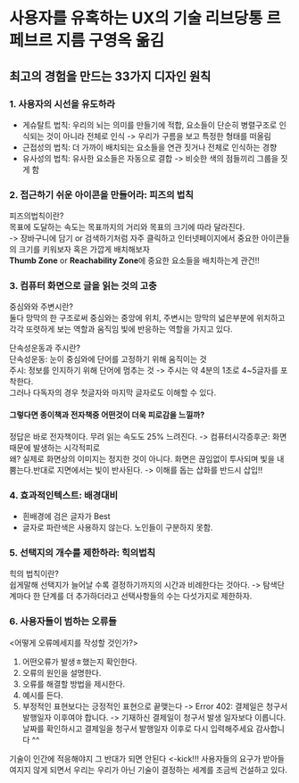 # 사용자를 유혹하는 UX의 기술 리브당통 르페브르 지름 구영옥 옮김
## 최고의 경험을 만드는 33가지 디자인 원칙

### 1. 사용자의 시선을 유도하라
- 게슈탈트 법칙: 우리의 뇌는 의미를 만들기에 적합, 요소들이 단순히 병렬구조로 인식되는 것이 아니라 전체로 인식 -> 우리가 구름을 보고 특정한 형태를 떠올림
- 근접성의 법칙: 더 가까이 배치되는 요소들을 연관 짓거나 전체로 인식하는 경향
- 유사성의 법칙: 유사한 요소들은 자동으로 결합 -> 비슷한 색의 점들끼리 그룹을 짓게 함


### 2. 접근하기 쉬운 아이콘을 만들어라: 피즈의 법칙
피즈의법칙이란? <br>
목표에 도달하는 속도는 목표까지의 거리와 목표의 크기에 따라 달라진다. <br>
-> 장바구니에 담기 or 검색하기처럼 자주 클릭하고 인터넷페이지에서 중요한 아이콘들의 크기를 키워보자 혹은 가깝게 배치해보자 <br>
**Thumb Zone** or **Reachability Zone**에 중요한 요소들을 배치하는게 관건!!


### 3. 컴퓨터 화면으로 글을 읽는 것의 고충
중심와와 주변시란?<br>
둘다 망막의 한 구조로써 중심와는 중앙에 위치, 주변시는 망막의 넓은부분에 위치하고 각각 또렷하게 보는 역할과 움직임 빛에 반응하는 역할을 가지고 있다.<br>

단속성운동과 주시란?<br>
단속성운동: 눈이 중심와에 단어를 고정하기 위해 움직이는 것<br>
주시: 정보를 인지하기 위해 단어에 멈추는 것 -> 주시는 약 4분의 1초로 4~5글자를 포착한다.<br>
그러나 다독자의 경우 첫글자와 마지막 글자로도 이해할 수 있다.<br>

#### 그렇다면 종이책과 전자책중 어떤것이 더욱 피로감을 느낄까?
정답은 바로 전자책이다. 무려 읽는 속도도 25% 느려진다. -> 컴퓨터시각증후군: 화면때문에 발생하는 시각적피로 <br>
왜? 실제로 화면상의 이미지는 정지한 것이 아니다. 화면은 끊임없이 투사되며 빛을 내뿜는다.반대로 지면에서는 빛이 반사된다. -> 이해를 돕는 삽화를 반드시 삽입!!


### 4. 효과적인텍스트: 배경대비
- 흰배경에 검은 글자가 Best
- 글자로 파란색은 사용하지 않는다. 노인들이 구분하지 못함.


### 5. 선택지의 개수를 제한하라: 힉의법칙
힉의 법칙이란? <br>
쉽게말해 선택지가 늘어날 수록 결정하기까지의 시간과 비례한다는 것아다.
-> 탐색단계마다 한 단계를 더 추가하더라고 선택사항들의 수는 다섯가지로 제한하자.

### 6. 사용자들이 범하는 오류들
<어떻게 오류메세지를 작성할 것인가?>
1. 어떤오류가 발생ㅎ했는지 확인한다.
2. 오류의 원인을 설명한다.
3. 오류를 해결할 방법을 제시한다.
4. 예시를 든다.
5. 부정적인 표현보다는 긍정적인 표현으로 끝맺는다
-> Error 402: 결제일은 청구서 발행일자 이후여야 합니다.
-> 기재하신 결제일이 청구서 발생 일자보다 이릅니다. 날짜를 확인하시고 결제일을 청구서 발행일자 이후로 다시 입력해주세요 감사합니다 ^^

기술이 인간에 적응해야지 그 반대가 되면 안된다 <-kick!!!
사용자들의 요구가 받아들여지지 않게 되면서 우리는 우리가 아닌 기술이 결정하는 세계를 조금씩 건설하고 있다.



















